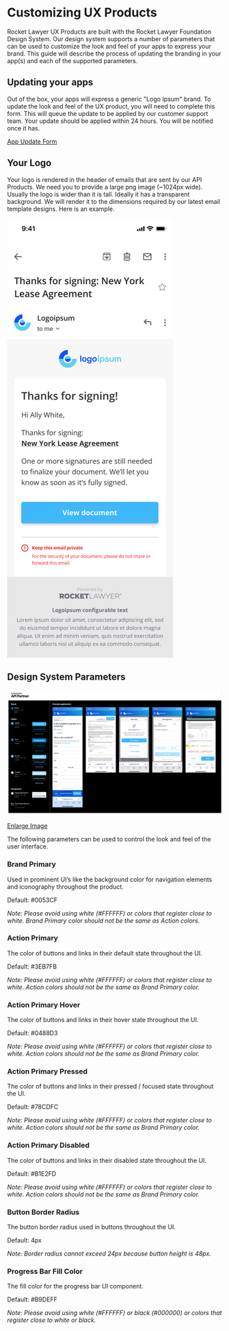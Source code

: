 Customizing UX Products
=======================

Rocket Lawyer UX Products are built with the Rocket Lawyer Foundation Design System. Our design system supports a number of parameters that can be used to customize the look and feel of your apps to express your brand. This guide will describe the process of updating the branding in your app(s) and each of the supported parameters.

Updating your apps
------------------

Out of the box, your apps will express a generic "Logo Ipsum" brand. To update the look and feel of the UX product, you will need to complete this form. This will queue the update to be applied by our customer support team. Your update should be applied within 24 hours. You will be notified once it has.

[App Update Form](https://docs.google.com/forms/d/e/1FAIpQLSddJPPg0onclKYf2IIyRehCYwlTtlcogXXXxo0ZlwtZLd3ZZQ/viewform)

Your Logo
---------

Your logo is rendered in the header of emails that are sent by our API Products. We need you to provide a large png image (~1024px wide). Usually the logo is wider than it is tall. Ideally it has a transparent background. We will render it to the dimensions required by our latest email template designs. Here is an example.

![](images/email-template.png)

Design System Parameters
------------------------

![Brand Parameter Reference](images/API_Partner_Customizations.png)

[Enlarge Image](images/API_Partner_Customizations.png)

The following parameters can be used to control the look and feel of the user interface.

### Brand Primary

Used in prominent UI’s like the background color for navigation elements and iconography throughout the product.

Default: #0053CF

_Note: Please avoid using white (#FFFFFF) or colors that register close to white. Brand Primary color should not be the same as Action colors._

### Action Primary

The color of buttons and links in their default state throughout the UI.

Default: #3EB7FB

_Note: Please avoid using white (#FFFFFF) or colors that register close to white. Action colors should not be the same as Brand Primary color._

### Action Primary Hover

The color of buttons and links in their hover state throughout the UI.

Default: #0488D3

_Note: Please avoid using white (#FFFFFF) or colors that register close to white. Action colors should not be the same as Brand Primary color._

### Action Primary Pressed

The color of buttons and links in their pressed / focused state throughout the UI.

Default: #78CDFC

_Note: Please avoid using white (#FFFFFF) or colors that register close to white. Action colors should not be the same as Brand Primary color._

### Action Primary Disabled

The color of buttons and links in their disabled state throughout the UI.

Default: #B1E2FD

_Note: Please avoid using white (#FFFFFF) or colors that register close to white. Action colors should not be the same as Brand Primary color._

### Button Border Radius

The button border radius used in buttons throughout the UI.

Default: 4px

_Note: Border radius cannot exceed 24px because button height is 48px._

### Progress Bar Fill Color

The fill color for the progress bar UI component.

Default: #B9DEFF

_Note: Please avoid using white (#FFFFFF) or black (#000000) or colors that register close to white or black._
